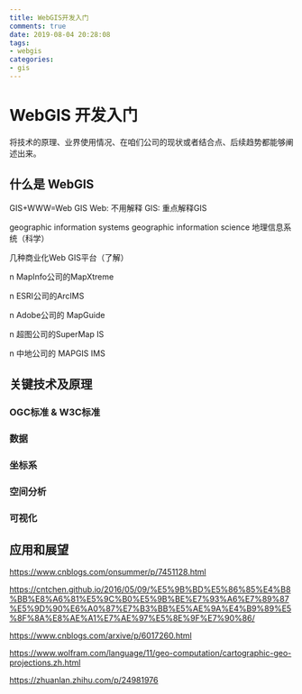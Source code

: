 ```yaml
---
title: WebGIS开发入门
comments: true
date: 2019-08-04 20:28:08
tags:
- webgis
categories:
- gis
---
```


# WebGIS 开发入门

将技术的原理、业界使用情况、在咱们公司的现状或者结合点、后续趋势都能够阐述出来。

## 什么是 WebGIS

GIS+WWW=Web GIS
Web: 不用解释
GIS: 重点解释GIS

geographic information systems 
geographic information science
地理信息系统（科学）


几种商业化Web GIS平台（了解）

n  MapInfo公司的MapXtreme

n  ESRI公司的ArcIMS

n  Adobe公司的 MapGuide

n  超图公司的SuperMap IS

n  中地公司的 MAPGIS IMS


## 关键技术及原理

### OGC标准 & W3C标准

### 数据

### 坐标系

### 空间分析

### 可视化

## 应用和展望

https://www.cnblogs.com/onsummer/p/7451128.html

https://cntchen.github.io/2016/05/09/%E5%9B%BD%E5%86%85%E4%B8%BB%E8%A6%81%E5%9C%B0%E5%9B%BE%E7%93%A6%E7%89%87%E5%9D%90%E6%A0%87%E7%B3%BB%E5%AE%9A%E4%B9%89%E5%8F%8A%E8%AE%A1%E7%AE%97%E5%8E%9F%E7%90%86/

https://www.cnblogs.com/arxive/p/6017260.html

https://www.wolfram.com/language/11/geo-computation/cartographic-geo-projections.zh.html

https://zhuanlan.zhihu.com/p/24981976

